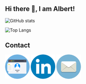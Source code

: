 ## Hi there 👋, I am Albert!  


![GitHub stats](https://github-readme-stats.vercel.app/api?username=adelberteng)

![Top Langs](https://github-readme-stats.vercel.app/api/top-langs/?username=adelberteng&layout=compact)


## Contact
<p align="left">
<a href="https://albertteng.xyz" target="_blank"><img align="center" src="img/personal_website_icon.png" alt="albert-webdite" height="80" width="80" /></a>
<a href="https://www.linkedin.com/in/albert-t-b40012b0/" target="_blank"><img align="center" src="img/linkedIn_icon.png" alt="albert-linkedin" height="80" width="80" /></a>
<a href="mailto:adelberteng@gmail.com" target="blank"><img align="center" src="img/emai_icon.png" alt="albert-email" height="80" width="80" /></a>
</p>


<!--
**adelberteng/adelberteng** is a ✨ _special_ ✨ repository because its `README.md` (this file) appears on your GitHub profile.

Here are some ideas to get you started:

- 🔭 I’m currently working on ...
- 🌱 I’m currently learning ...
- 👯 I’m looking to collaborate on ...
- 🤔 I’m looking for help with ...
- 💬 Ask me about ...
- 📫 How to reach me: ...
- 😄 Pronouns: ...
- ⚡ Fun fact: ...
-->
